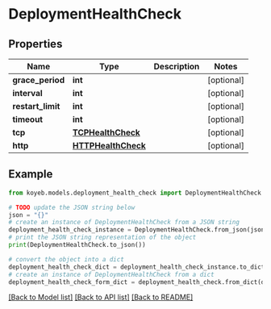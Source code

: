 # DeploymentHealthCheck


## Properties

Name | Type | Description | Notes
------------ | ------------- | ------------- | -------------
**grace_period** | **int** |  | [optional] 
**interval** | **int** |  | [optional] 
**restart_limit** | **int** |  | [optional] 
**timeout** | **int** |  | [optional] 
**tcp** | [**TCPHealthCheck**](TCPHealthCheck.md) |  | [optional] 
**http** | [**HTTPHealthCheck**](HTTPHealthCheck.md) |  | [optional] 

## Example

```python
from koyeb.models.deployment_health_check import DeploymentHealthCheck

# TODO update the JSON string below
json = "{}"
# create an instance of DeploymentHealthCheck from a JSON string
deployment_health_check_instance = DeploymentHealthCheck.from_json(json)
# print the JSON string representation of the object
print(DeploymentHealthCheck.to_json())

# convert the object into a dict
deployment_health_check_dict = deployment_health_check_instance.to_dict()
# create an instance of DeploymentHealthCheck from a dict
deployment_health_check_form_dict = deployment_health_check.from_dict(deployment_health_check_dict)
```
[[Back to Model list]](../README.md#documentation-for-models) [[Back to API list]](../README.md#documentation-for-api-endpoints) [[Back to README]](../README.md)



